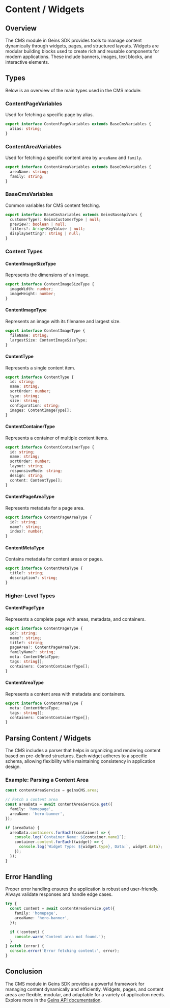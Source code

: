 # Content / Widgets

## Overview

The CMS module in Geins SDK provides tools to manage content dynamically through widgets, pages, and structured layouts. Widgets are modular building blocks used to create rich and reusable components for modern applications. These include banners, images, text blocks, and interactive elements.

## Types

Below is an overview of the main types used in the CMS module:

### ContentPageVariables

Used for fetching a specific page by alias.

```typescript
export interface ContentPageVariables extends BaseCmsVariables {
  alias: string;
}
```

### ContentAreaVariables

Used for fetching a specific content area by `areaName` and `family`.

```typescript
export interface ContentAreaVariables extends BaseCmsVariables {
  areaName: string;
  family: string;
}
```

### BaseCmsVariables

Common variables for CMS content fetching.

```typescript
export interface BaseCmsVariables extends GeinsBaseApiVars {
  customerType?: GeinsCustomerType | null;
  preview?: boolean | null;
  filters?: Array<KeyValue> | null;
  displaySetting?: string | null;
}
```

### Content Types

#### ContentImageSizeType

Represents the dimensions of an image.

```typescript
export interface ContentImageSizeType {
  imageWidth: number;
  imageHeight: number;
}
```

#### ContentImageType

Represents an image with its filename and largest size.

```typescript
export interface ContentImageType {
  fileName: string;
  largestSize: ContentImageSizeType;
}
```

#### ContentType

Represents a single content item.

```typescript
export interface ContentType {
  id: string;
  name: string;
  sortOrder: number;
  type: string;
  size: string;
  configuration: string;
  images: ContentImageType[];
}
```

#### ContentContainerType

Represents a container of multiple content items.

```typescript
export interface ContentContainerType {
  id: string;
  name: string;
  sortOrder: number;
  layout: string;
  responsiveMode: string;
  design: string;
  content: ContentType[];
}
```

#### ContentPageAreaType

Represents metadata for a page area.

```typescript
export interface ContentPageAreaType {
  id?: string;
  name?: string;
  index?: number;
}
```

#### ContentMetaType

Contains metadata for content areas or pages.

```typescript
export interface ContentMetaType {
  title?: string;
  description?: string;
}
```

### Higher-Level Types

#### ContentPageType

Represents a complete page with areas, metadata, and containers.

```typescript
export interface ContentPageType {
  id?: string;
  name?: string;
  title?: string;
  pageArea?: ContentPageAreaType;
  familyName?: string;
  meta: ContentMetaType;
  tags: string[];
  containers: ContentContainerType[];
}
```

#### ContentAreaType

Represents a content area with metadata and containers.

```typescript
export interface ContentAreaType {
  meta: ContentMetaType;
  tags: string[];
  containers: ContentContainerType[];
}
```


## Parsing Content / Widgets

The CMS includes a parser that helps in organizing and rendering content based on pre-defined structures. Each widget adheres to a specific schema, allowing flexibility while maintaining consistency in application design.

### Example: Parsing a Content Area

```typescript
const contentAreaService = geinsCMS.area;

// Fetch a content area
const areaData = await contentAreaService.get({
  family: 'homepage',
  areaName: 'hero-banner',
});

if (areaData) {
  areaData.containers.forEach((container) => {
    console.log(`Container Name: ${container.name}`);
    container.content.forEach((widget) => {
      console.log(`Widget Type: ${widget.type}, Data:`, widget.data);
    });
  });
}
```

## Error Handling

Proper error handling ensures the application is robust and user-friendly. Always validate responses and handle edge cases.

```typescript
try {
  const content = await contentAreaService.get({
    family: 'homepage',
    areaName: 'hero-banner',
  });

  if (!content) {
    console.warn('Content area not found.');
  }
} catch (error) {
  console.error('Error fetching content:', error);
}
```

## Conclusion

The CMS module in Geins SDK provides a powerful framework for managing content dynamically and efficiently. Widgets, pages, and content areas are flexible, modular, and adaptable for a variety of application needs. Explore more in the [Geins API documentation](https://docs.geins.io).
